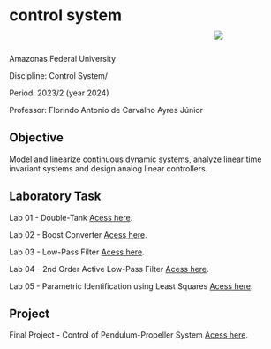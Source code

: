# control system &nbsp;&nbsp;&nbsp;&nbsp;&nbsp;&nbsp;&nbsp;&nbsp;&nbsp;&nbsp;&nbsp;&nbsp;&nbsp;&nbsp;&nbsp;&nbsp;&nbsp;&nbsp;&nbsp;&nbsp;&nbsp;&nbsp;&nbsp;&nbsp;&nbsp;&nbsp;&nbsp;&nbsp;&nbsp;&nbsp;&nbsp;&nbsp;&nbsp;&nbsp;&nbsp;&nbsp;&nbsp;&nbsp;&nbsp;&nbsp;&nbsp;&nbsp;&nbsp;&nbsp;&nbsp;&nbsp;&nbsp;&nbsp;&nbsp;&nbsp;&nbsp;&nbsp;&nbsp;&nbsp;&nbsp;&nbsp;<img src="https://img.shields.io/badge/Status-Completed-brightgreen"/> 

Amazonas Federal University

Discipline: Control System/

Period: 2023/2 (year 2024)

Professor: Florindo Antonio de Carvalho Ayres Júnior 

## Objective
Model and linearize continuous dynamic systems, analyze linear time invariant systems and design analog linear controllers.

## Laboratory Task

Lab 01 - Double-Tank [Acess here](https://github.com/evandr022/control-system/blob/main/Lab_de_Controle_01___intera%C3%A7%C3%A3o_entre_Tanques.pdf).</p>
Lab 02 - Boost Converter [Acess here](https://github.com/evandr022/control-system/blob/main/Lab_de_Controle_02___Conversor_Boost.pdf).</p>
Lab 03 - Low-Pass Filter [Acess here](https://github.com/evandr022/control-system/blob/main/Lab_de_Controle_03___Filtro_passa_baixa.pdf).</p>
Lab 04 - 2nd Order Active Low-Pass Filter [Acess here](https://github.com/evandr022/control-system/blob/main/Lab_de_Controle_04___Filtro_Ativo_Passa_Baixa_de_2%C2%BA_Ordem.pdf).</p>
Lab 05 - Parametric Identification using Least Squares [Acess here](https://github.com/evandr022/control-system/blob/main/Lab_de_Controle_05___Identifica%C3%A7%C3%A3o_Param%C3%A9trica_de_M%C3%ADnimos_Quadrados.pdf).</p>

## Project

Final Project - Control of Pendulum-Propeller System [Acess here](https://github.com/evandr022/control-system/tree/main/Final%20Project).</p>
